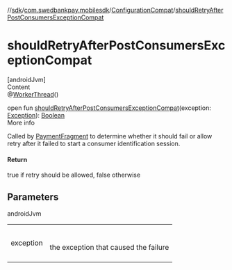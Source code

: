 //[sdk](../../../index.md)/[com.swedbankpay.mobilesdk](../index.md)/[ConfigurationCompat](index.md)/[shouldRetryAfterPostConsumersExceptionCompat](should-retry-after-post-consumers-exception-compat.md)



# shouldRetryAfterPostConsumersExceptionCompat  
[androidJvm]  
Content  
@[WorkerThread](https://developer.android.com/reference/kotlin/androidx/annotation/WorkerThread.html)()  
  
open fun [shouldRetryAfterPostConsumersExceptionCompat](should-retry-after-post-consumers-exception-compat.md)(exception: [Exception](https://kotlinlang.org/api/latest/jvm/stdlib/kotlin/-exception/index.html)): [Boolean](https://kotlinlang.org/api/latest/jvm/stdlib/kotlin/-boolean/index.html)  
More info  


Called by [PaymentFragment](../-payment-fragment/index.md) to determine whether it should fail or allow retry after it failed to start a consumer identification session.



#### Return  


true if retry should be allowed, false otherwise



## Parameters  
  
androidJvm  
  
| | |
|---|---|
| <a name="com.swedbankpay.mobilesdk/ConfigurationCompat/shouldRetryAfterPostConsumersExceptionCompat/#java.lang.Exception/PointingToDeclaration/"></a>exception| <a name="com.swedbankpay.mobilesdk/ConfigurationCompat/shouldRetryAfterPostConsumersExceptionCompat/#java.lang.Exception/PointingToDeclaration/"></a><br><br>the exception that caused the failure<br><br>|
  
  




